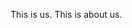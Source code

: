 <style>
body {
    background: var(--black);
    color: var(--white);
}
</style>

This is us. This is about us.
